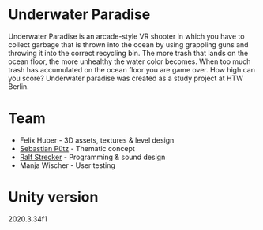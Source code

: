 # Underwater Paradise
Underwater Paradise is an arcade-style VR shooter in which you have to collect garbage that is thrown into the ocean by using grappling guns and throwing it into the correct recycling bin. The more trash that lands on the ocean floor, the more unhealthy the water color becomes. When too much trash has accumulated on the ocean floor you are game over. How high can you score? Underwater paradise was created as a study project at HTW Berlin.

# Team
- Felix Huber - 3D assets, textures & level design
- [Sebastian Pütz](https://www.linkedin.com/in/sebastian-ptz/) - Thematic concept
- [Ralf Strecker](https://ralfstrecker.com) - Programming & sound design
- Manja Wischer - User testing

# Unity version
2020.3.34f1
